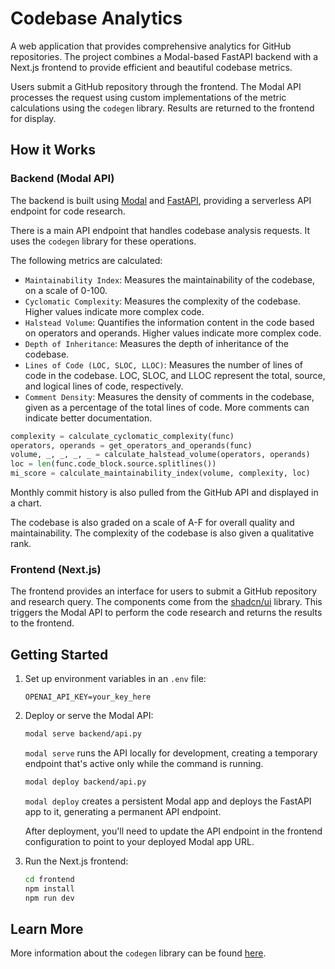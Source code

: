 # Codebase Analytics

A web application that provides comprehensive analytics for GitHub repositories.  The project combines a Modal-based FastAPI backend with a Next.js frontend to provide efficient and beautiful codebase metrics.

Users submit a GitHub repository through the frontend. The Modal API processes the request using custom implementations of the metric calculations using the `codegen` library. Results are returned to the frontend for display.

## How it Works

### Backend (Modal API)

The backend is built using [Modal](https://modal.com/) and [FastAPI](https://fastapi.tiangolo.com/), providing a serverless API endpoint for code research.

There is a main API endpoint that handles codebase analysis requests. It uses the `codegen` library for these operations.

The following metrics are calculated:
- `Maintainability Index`: Measures the maintainability of the codebase, on a scale of 0-100.
- `Cyclomatic Complexity`: Measures the complexity of the codebase. Higher values indicate more complex code.
- `Halstead Volume`: Quantifies the information content in the code based on operators and operands. Higher values indicate more complex code.
- `Depth of Inheritance`: Measures the depth of inheritance of the codebase.
- `Lines of Code (LOC, SLOC, LLOC)`: Measures the number of lines of code in the codebase. LOC, SLOC, and LLOC represent the total, source, and logical lines of code, respectively. 
- `Comment Density`: Measures the density of comments in the codebase, given as a percentage of the total lines of code. More comments can indicate better documentation.

```python
complexity = calculate_cyclomatic_complexity(func)
operators, operands = get_operators_and_operands(func)
volume, _, _, _, _ = calculate_halstead_volume(operators, operands)
loc = len(func.code_block.source.splitlines())
mi_score = calculate_maintainability_index(volume, complexity, loc)
```

Monthly commit history is also pulled from the GitHub API and displayed in a chart.

The codebase is also graded on a scale of A-F for overall quality and maintainability. The complexity of the codebase is also given a qualitative rank.

### Frontend (Next.js)

The frontend provides an interface for users to submit a GitHub repository and research query. The components come from the [shadcn/ui](https://ui.shadcn.com/) library. This triggers the Modal API to perform the code research and returns the results to the frontend.

## Getting Started

1. Set up environment variables in an `.env` file:
   ```
   OPENAI_API_KEY=your_key_here
   ```

2. Deploy or serve the Modal API:
   ```bash
   modal serve backend/api.py
   ```
   `modal serve` runs the API locally for development, creating a temporary endpoint that's active only while the command is running.
   ```bash
   modal deploy backend/api.py
   ```
   `modal deploy` creates a persistent Modal app and deploys the FastAPI app to it, generating a permanent API endpoint.
   
   After deployment, you'll need to update the API endpoint in the frontend configuration to point to your deployed Modal app URL.

3. Run the Next.js frontend:
   ```bash
   cd frontend
   npm install
   npm run dev
   ```

## Learn More

More information about the `codegen` library can be found [here](https://codegen.com/).
